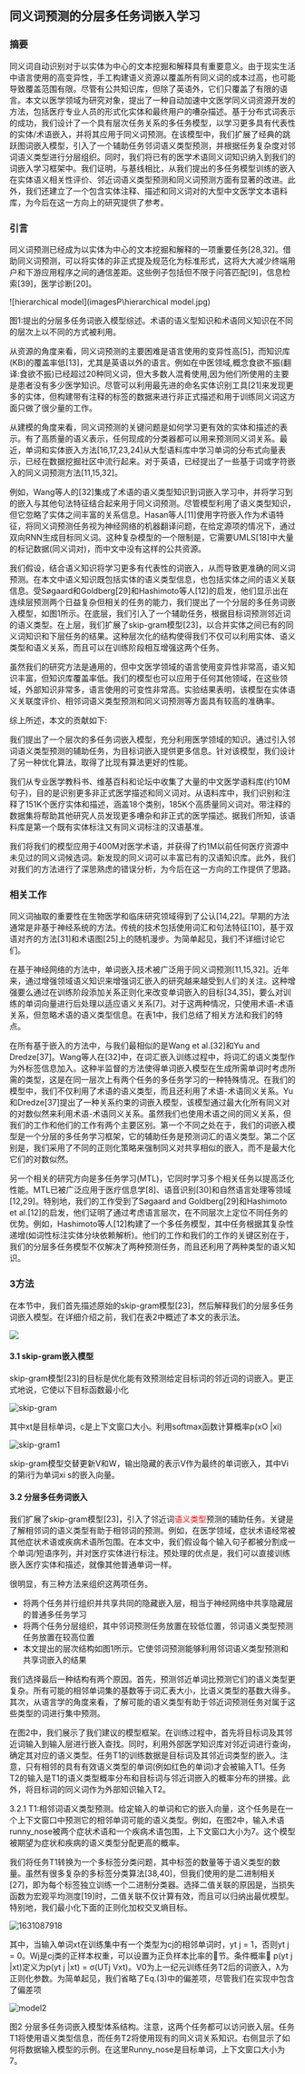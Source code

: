 ## 同义词预测的分层多任务词嵌入学习

### 摘要

同义词自动识别对于以实体为中心的文本挖掘和解释具有重要意义。由于现实生活中语言使用的高变异性，手工构建语义资源以覆盖所有同义词的成本过高，也可能导致覆盖范围有限。尽管有公共知识库，但除了英语外，它们只覆盖了有限的语言。本文以医学领域为研究对象，提出了一种自动加速中文医学同义词资源开发的方法，包括医疗专业人员的形式化实体和最终用户的嘈杂描述。基于分布式词表示的成功，我们设计了一个具有层次任务关系的多任务模型，以学习更多具有代表性的实体/术语嵌入，并将其应用于同义词预测。在该模型中，我们扩展了经典的跳跃图词嵌入模型，引入了一个辅助任务邻词语义类型预测，并根据任务复杂度对邻词语义类型进行分层组织。同时，我们将已有的医学术语同义词知识纳入到我们的词嵌入学习框架中。我们证明，与基线相比，从我们提出的多任务模型训练的嵌入在实体语义相关性评价、邻近词语义类型预测和同义词预测方面有显著的改进。此外，我们还建立了一个包含实体注释、描述和同义词对的大型中文医学文本语料库，为今后在这一方向上的研究提供了参考。

<h3>引言</h3>

同义词预测已经成为以实体为中心的文本挖掘和解释的一项重要任务[28,32]。借助同义词预测，可以将实体的非正式提及规范化为标准形式，这将大大减少终端用户和下游应用程序之间的通信差距。这些例子包括但不限于问答匹配[9]，信息检索[39]，医学诊断[20]。

![hierarchical model](imagesP\hierarchical model.jpg)

图1:提出的分层多任务词嵌入模型综述。术语的语义型知识和术语同义知识在不同的层次上以不同的方式被利用。

从资源的角度来看，同义词预测的主要困难是语言使用的变异性高[5]，而知识库(KB)的覆盖率低[13]，尤其是英语以外的语言。例如在中医领域,概念食欲不振(翻译:食欲不振)已经超过20种同义词，但大多数人混肴使用,因为他们所使用的主要是患者没有多少医学知识。尽管可以利用最先进的命名实体识别工具[21]来发现更多的实体，但构建带有注释的标签的数据来进行非正式描述和用于训练同义词这方面只做了很少量的工作。

从建模的角度来看，同义词预测的关键问题是如何学习更有效的实体和描述的表示。有了高质量的语义表示，任何现成的分类器都可以用来预测同义词关系。最近，单词和实体嵌入方法[16,17,23,24]从大型语料库中学习单词的分布式向量表示，已经在数据挖掘社区中流行起来。对于英语，已经提出了一些基于词或字符嵌入的同义词预测方法[11,15,32]。

例如，Wang等人的[32]集成了术语的语义类型知识到词嵌入学习中，并将学习到的嵌入与其他句法特征结合起来用于同义词预测。尽管模型利用了语义类型知识，但它忽略了实体之间丰富的关系信息。Hasan等人[11]使用字符嵌入作为术语特征，将同义词预测任务视为神经网络的机器翻译问题，在给定源项的情况下，通过双向RNN生成目标同义词。这种复杂模型的一个限制是，它需要UMLS[18]中大量的标记数据(同义词对)，而中文中没有这样的公共资源。

我们假设，结合语义知识将学习更多有代表性的词嵌入，从而导致更准确的同义词预测。在本文中语义知识既包括实体的语义类型信息，也包括实体之间的语义关联信息。受Søgaard和Goldberg[29]和Hashimoto等人[12]的启发，他们显示出在连续层预测两个日益复杂但相关的任务的能力，我们提出了一个分层的多任务词嵌入模型，如图1所示。在底层，我们引入了一个辅助任务，根据目标词预测邻近词的语义类型。在上层，我们扩展了skip-gram模型[23]，以合并实体之间已有的同义词知识和下层任务的结果。这种层次化的结构使得我们不仅可以利用实体、语义类型和语义关系，而且可以在训练阶段相互增强这两个任务。

虽然我们的研究方法是通用的，但中文医学领域的语言使用变异性非常高，语义知识丰富，但知识库覆盖率低。我们的模型也可以应用于任何其他领域，在这些领域，外部知识非常多，语言使用的可变性非常高。实验结果表明，该模型在实体语义关联度评价、相邻词语义类型预测和同义词预测等方面具有较高的准确率。

综上所述，本文的贡献如下:

我们提出了一个层次的多任务词嵌入模型，充分利用医学领域的知识。通过引入邻词语义类型预测的辅助任务，为目标词嵌入提供更多信息。针对该模型，我们设计了另一种优化算法，取得了比现有算法更好的性能。

我们从专业医学教科书、维基百科和论坛中收集了大量的中文医学语料库(约10M句子)，目的是识别更多非正式医学描述和同义词对。从语料库中，我们识别和注释了151K个医疗实体和描述，涵盖18个类别，185K个高质量同义词对。带注释的数据集将帮助其他研究人员发现更多嘈杂和非正式的医学描述。据我们所知，该语料库是第一个既有实体标注又有同义词标注的汉语基准。

我们将我们的模型应用于400M对医学术语，并获得了约1M以前任何医疗资源中未见过的同义词候选词。新发现的同义词可以丰富已有的汉语知识库。此外，我们对我们的方法进行了深思熟虑的错误分析，为今后在这一方向的工作提供了思路。

<h3>相关工作</h3>

同义词抽取的重要性在生物医学和临床研究领域得到了公认[14,22]。早期的方法通常是非基于神经系统的方法。传统的技术包括使用词汇和句法特征[10]，基于双语对齐的方法[31]和术语图[25]上的随机漫步。为简单起见，我们不详细讨论它们。

在基于神经网络的方法中，单词嵌入技术被广泛用于同义词预测[11,15,32]。近年来，通过增强领域语义知识来增强词汇嵌入的研究越来越受到人们的关注。这种增强要么通过在训练阶段添加关系正则化来改变单词嵌入的目标[34,35]，要么对训练的单词向量进行后处理以适应语义关系[7]。对于这两种情况，只使用术语-术语关系，但忽略术语的语义类型信息。在表1中，我们总结了相关方法和我们的特点。

在所有基于嵌入的方法中，与我们最相似的是Wang et al.[32]和Yu and Dredze[37]。Wang等人在[32]中，在词汇嵌入训练过程中，将词汇的语义类型作为外标签信息加入。这种半监督的方法使得单词嵌入模型在生成所需单词时考虑所需的类型，这是在同一层次上有两个任务的多任务学习的一种特殊情况。在我们的模型中，我们不仅利用了术语的语义类型，而且还利用了术语-术语同义关系。Yu和Dredze[37]提出了一种关系约束的词嵌入模型，该模型通过最大化所有同义对的对数似然来利用术语-术语同义关系。虽然我们也使用术语之间的同义关系，但我们的工作和他们的工作有两个主要区别。第一个不同之处在于，我们的词嵌入模型是一个分层的多任务学习框架，它的辅助任务是预测词汇的语义类型。第二个区别是，我们采用了不同的正则化策略来强制同义对共享相似的嵌入，而不是最大化它们的对数似然。

另一个相关的研究方向是多任务学习(MTL)，它同时学习多个相关任务以提高泛化性能。MTL已被广泛应用于医疗信息学[8]、语音识别[30]和自然语言处理等领域[12,29]。特别地，我们的工作受到了Søgaard and Goldberg[29]和Hashimoto et al.[12]的启发，他们证明了通过考虑语言层次，在不同层次上定位不同任务的优势。例如，Hashimoto等人[12]构建了一个多任务模型，其中任务根据其复杂性递增(如词性标注实体分块依赖解析)。他们的工作和我们的工作的关键区别在于，我们的分层多任务模型不仅解决了两种预测任务，而且还利用了两种类型的语义知识。

<h3>3方法</h3>

在本节中，我们首先描述原始的skip-gram模型[23]，然后解释我们的分层多任务词嵌入模型。在详细介绍之前，我们在表2中概述了本文的表示法。

![](imagesP\1631015559(1).jpg)



#### 3.1 skip-gram嵌入模型

skip-gram模型[23]的目标是优化能有效预测给定目标词的邻近词的词嵌入。更正式地说，它使以下目标函数最小化

![skip-gram](imagesP\skip-gram.jpg)

其中xt是目标单词，c是上下文窗口大小。利用softmax函数计算概率p(xO |xi)

![skip-gram1](imagesP\skip-gram1.jpg)

skip-gram模型交替更新V和W，输出隐藏的表示V作为最终的单词嵌入，其中Vi的第i行为单词xi s的嵌入向量。

<h4>3.2 分层多任务词嵌入</h4>

我们扩展了skip-gram模型[23]，引入了邻近词<font color=red>语义类型</font>预测的辅助任务。关键是了解相邻词的语义类型有助于相邻词的预测。例如，在医学领域，症状术语经常被其他症状术语或疾病术语所包围。在本文中，我们假设每个输入句子都被分割成一个单词/短语序列，并对医疗实体进行标注。预处理的优点是，我们可以直接训练嵌入医疗实体和描述，就像其他普通单词一样。

很明显，有三种方法来组织这两项任务。

- 将两个任务并行组织并共享共同的隐藏嵌入层，相当于神经网络中共享隐藏层的普通多任务学习
- 将两个任务分层组织，其中邻词预测任务放置在较低位置，邻词语义类型预测任务放置在较高位置
- 本文提出的层次结构如图1所示。它使邻词预测能够利用邻词语义类型预测和共享词嵌入的结果

我们选择最后一种结构有两个原因。首先，预测邻近单词比预测它们的语义类型更复杂。所有可能的相邻单词集的基数等于词汇表大小，比语义类型的基数大得多。其次，从语言学的角度来看，了解可能的语义类型有助于邻近词预测任务对属于这些类型的词进行集中预测。

在图2中，我们展示了我们建议的模型框架。在训练过程中，首先将目标词及其邻近词输入到输入层进行嵌入查找。同时，利用外部医学知识库对邻近词进行查询，确定其对应的语义类型。任务T1的训练数据是目标词及其邻近词类型的嵌入。注意，只有相邻的具有有效语义类型的单词(例如红色的单词)才会被输入T1。任务T2的输入是T1的语义类型概率分布和目标词与邻近词嵌入的概率分布的拼接。此外，将目标词的同义词作为外部知识输入T2。

3.2.1  T1:相邻词语义类型预测。给定输入的单词和它的嵌入向量，这个任务是在一个上下文窗口中预测它的相邻单词可能的语义类型。例如，在图2中，输入术语runny_nose被两个症状术语和一个疾病术语包围，上下文窗口大小为7。这个模型被期望为症状和疾病的语义类型分配更高的概率。

我们将任务T1转换为一个多标签分类问题，其中标签的数量等于语义类型的数量。虽然有很多复杂的多标签分类算法[38,40]，但我们使用的是二进制相关[27]，即为每个标签独立训练一个二进制分类器。选择二值关联的原因是，当损失函数为宏观平均测度[19]时，二值关联不仅计算有效，而且可以归纳出最优模型。特别地，我们最小化下面的正则化加权交叉熵目标。

![1631087918](imagesP\1631087918.jpg)



其中，当输入单词xt在训练集中有一个类型为cj的相邻单词时，yt j = 1，否则yt j = 0。Wj是cj类的正样本权重，可以设置为正负样本比率的节。条件概率 p(yt j |xt)定义为p(yt j |xt) = σ(UTj Vxt)。V0为上一纪元训练任务T2后的词嵌入，λ为正则化参数。为简单起见，我们省略了Eq.(3)中的偏差项，尽管我们在实现中包含了偏差项



![model2](imagesP\model2.jpg)

图2 分层多任务词嵌入模型体系结构。注意，这两个任务都可以访问嵌入层。任务T1将使用语义类型信息，而任务T2将使用现有的同义词关系知识。右侧显示了如何将数据输入模型的示例。在这里Runny_nose是目标单词，上下文窗口大小为7。


